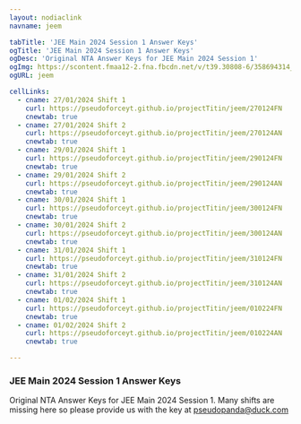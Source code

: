```yaml
---
layout: nodiaclink
navname: jeem

tabTitle: 'JEE Main 2024 Session 1 Answer Keys'
ogTitle: 'JEE Main 2024 Session 1 Answer Keys'
ogDesc: 'Original NTA Answer Keys for JEE Main 2024 Session 1'
ogImg: https://scontent.fmaa12-2.fna.fbcdn.net/v/t39.30808-6/358694314_753779089878926_3590585412916023948_n.jpg?_nc_cat=108&ccb=1-7&_nc_sid=efb6e6&_nc_ohc=Zad2HjEFJnwAX80IaM9&_nc_ht=scontent.fmaa12-2.fna&oh=00_AfCrtfT7PufgFxERQ256ieRc2ubZ4njYD8Y5OHeUIcYf5w&oe=65C9C25C
ogURL: jeem

cellLinks:
  - cname: 27/01/2024 Shift 1
    curl: https://pseudoforceyt.github.io/projectTitin/jeem/270124FN
    cnewtab: true
  - cname: 27/01/2024 Shift 2
    curl: https://pseudoforceyt.github.io/projectTitin/jeem/270124AN
    cnewtab: true
  - cname: 29/01/2024 Shift 1
    curl: https://pseudoforceyt.github.io/projectTitin/jeem/290124FN
    cnewtab: true
  - cname: 29/01/2024 Shift 2
    curl: https://pseudoforceyt.github.io/projectTitin/jeem/290124AN
    cnewtab: true
  - cname: 30/01/2024 Shift 1
    curl: https://pseudoforceyt.github.io/projectTitin/jeem/300124FN
    cnewtab: true
  - cname: 30/01/2024 Shift 2
    curl: https://pseudoforceyt.github.io/projectTitin/jeem/300124AN
    cnewtab: true
  - cname: 31/01/2024 Shift 1
    curl: https://pseudoforceyt.github.io/projectTitin/jeem/310124FN
    cnewtab: true
  - cname: 31/01/2024 Shift 2
    curl: https://pseudoforceyt.github.io/projectTitin/jeem/310124AN
    cnewtab: true
  - cname: 01/02/2024 Shift 1
    curl: https://pseudoforceyt.github.io/projectTitin/jeem/010224FN
    cnewtab: true
  - cname: 01/02/2024 Shift 2
    curl: https://pseudoforceyt.github.io/projectTitin/jeem/010224AN
    cnewtab: true

---
```


### JEE Main 2024 Session 1 Answer Keys
Original NTA Answer Keys for JEE Main 2024 Session 1. Many shifts are missing here so please provide us with the key at pseudopanda@duck.com
